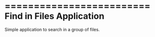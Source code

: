 =========================
Find in Files Application
=========================

Simple application to search in a group of files.